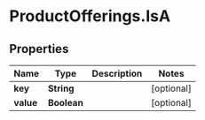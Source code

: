 # ProductOfferings.IsA

## Properties
Name | Type | Description | Notes
------------ | ------------- | ------------- | -------------
**key** | **String** |  | [optional] 
**value** | **Boolean** |  | [optional] 


